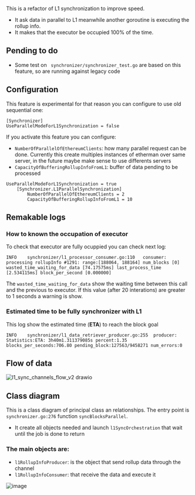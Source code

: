 
This is a refactor of L1 synchronization to improve speed.
- It ask data in parallel  to L1 meanwhile another goroutine is executing the rollup info.
- It makes that the executor be occupied 100% of the time.

## Pending to do  
- Some test on ` synchronizer/synchronizer_test.go` are based on this feature, so are running against legacy code

## Configuration
This feature is experimental for that reason you can configure to use old sequential one: 
```
[Synchronizer]
UseParallelModeForL1Synchronization = false
```
If you activate this feature you can configure:
- `NumberOfParallelOfEthereumClients`: how many parallel request can be done. Currently this create multiples instances of etherman over same server, in the future maybe make sense to use differents servers
- `CapacityOfBufferingRollupInfoFromL1`:  buffer of data pending to be processed
```
UseParallelModeForL1Synchronization = true
	[Synchronizer.L1ParallelSynchronization]
		NumberOfParallelOfEthereumClients = 2
		CapacityOfBufferingRollupInfoFromL1 = 10
```
## Remakable logs
### How to known the occupation of executor
To check that executor are fully ocuppied you can check next log:
```
INFO	synchronizer/l1_processor_consumer.go:110	consumer: processing rollupInfo #1291: range:[188064, 188164] num_blocks [0] wasted_time_waiting_for_data [74.17575ms] last_process_time [2.534115ms] block_per_second [0.000000]
```
The `wasted_time_waiting_for_data` show the waiting time between this call and the previous to executor. If this value (after 20 interations) are greater to 1 seconds a warning is show.

### Estimated time to be fully synchronizer with L1
This log show the estimated time (**ETA**) to reach the block goal
```
INFO	synchronizer/l1_data_retriever_producer.go:255	producer: Statistics:ETA: 3h40m1.311379085s percent:1.35  blocks_per_seconds:706.80 pending_block:127563/9458271 num_errors:0
```

## Flow of data
![l1_sync_channels_flow_v2 drawio](https://github.com/0xPolygonHermez/zkevm-node/assets/129153821/430abeb3-13b2-4c13-8d5e-4996a134a353)

## Class diagram
This is a class diagram of principal class an relationships.
The entry point is `synchronizer.go:276` function `syncBlocksParallel`.
- It create all objects needed and launch `l1SyncOrchestration` that wait until the job is done to return 

### The main objects are:
- `l1RollupInfoProducer`: is the object that send rollup data through the channel
- `l1RollupInfoConsumer`: that receive the data and execute it

![image](https://github.com/0xPolygonHermez/zkevm-node/assets/129153821/957a3e95-77c7-446b-a6ec-ef28cc44cb18)
